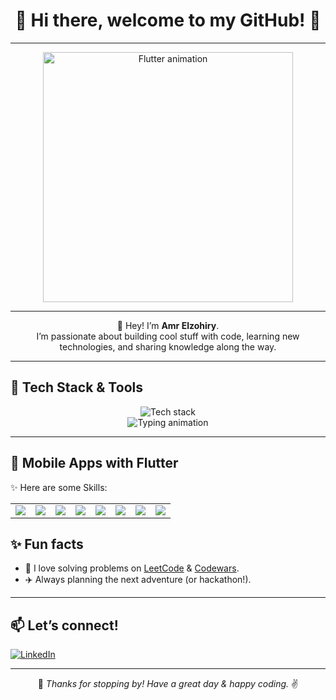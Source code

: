 <div align="center">
  <h1>💫 Hi there, welcome to my GitHub! 🚀</h1>

  ---


<p align="center">
  <img src="https://media.giphy.com/media/qgQUggAC3Pfv687qPC/giphy.gif" width="400" alt="Flutter animation" />
</p>

---
  <p>👋 Hey! I’m <strong>Amr Elzohiry</strong>.<br>
    I’m passionate about building cool stuff with code, learning new technologies, and sharing knowledge along the way.</p>
</div>

---

<h2>🚀 Tech Stack & Tools</h2>
<p align="center">
  <img src="https://skillicons.dev/icons?i=dart,flutter,postman" alt="Tech stack" /><br>
  <img src="https://readme-typing-svg.herokuapp.com?font=Fira+Code&weight=500&size=22&duration=3000&pause=1000&color=36BCF7&center=true&vCenter=true&width=500&lines=Building+Flutter+apps;Loving+Clean+Architecture;Exploring+animations" alt="Typing animation" />
</p>

---

<h2>📱 Mobile Apps with Flutter</h2>

✨ Here are some Skills:

<table>
  <tr>
    <td>
      <img src="https://img.shields.io/badge/Clean-Architecture-42A5F5?style=for-the-badge&logo=flutter&logoColor=white" /><br>
    </td>
    <td>
      <img src="https://img.shields.io/badge/Good-Themes-66BB6A?style=for-the-badge&logo=flutter&logoColor=white" /><br>
    </td>
    <td>
      <img src="https://img.shields.io/badge/Full-Notification-AB47BC?style=for-the-badge&logo=flutter&logoColor=white" /><br>
    </td>
    <td>
      <img src="https://img.shields.io/badge/Web-Socket-FF7043?style=for-the-badge&logo=flutter&logoColor=white" /><br>
    </td>
    <td>
      <img src="https://img.shields.io/badge/CI-CD-26C6DA?style=for-the-badge&logo=flutter&logoColor=white" /><br>
    </td>
    <td>
      <img src="https://img.shields.io/badge/High-Performance-FFA726?style=for-the-badge&logo=flutter&logoColor=white" /><br>
    </td>
    <td>
      <img src="https://img.shields.io/badge/State-Management-EC407A?style=for-the-badge&logo=flutter&logoColor=white" /><br>
    </td>
    <td>
      <img src="https://img.shields.io/badge/REST-API-7E57C2?style=for-the-badge&logo=flutter&logoColor=white" /><br>
    </td>
  </tr>
</table>



<h2>✨ Fun facts</h2>
<ul>
  <li>🎯 I love solving problems on <a href="#">LeetCode</a> & <a href="#">Codewars</a>.</li>
  <li>✈️ Always planning the next adventure (or hackathon!).</li>
</ul>

---

<h2>📫 Let’s connect!</h2>
<p>
  <a href="https://www.linkedin.com/in/amr-el-zohairy-0b859632a/">
    <img src="https://img.shields.io/badge/LinkedIn-%230077B5.svg?&logo=linkedin&logoColor=white" alt="LinkedIn" />
  </a>
</p>

---

<div align="center">
  🌟 <em>Thanks for stopping by! Have a great day & happy coding.</em> ✌️
</div>
